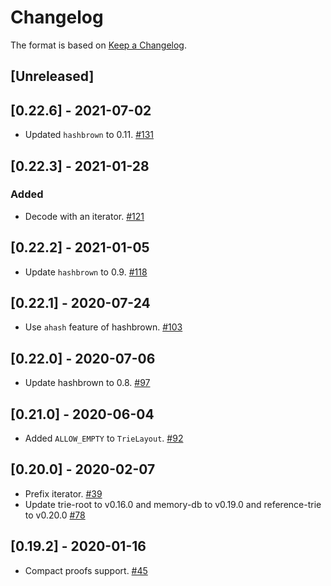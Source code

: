 # Changelog

The format is based on [Keep a Changelog].

[Keep a Changelog]: http://keepachangelog.com/en/1.0.0/

## [Unreleased]

## [0.22.6] - 2021-07-02
- Updated `hashbrown` to 0.11. [#131](https://github.com/paritytech/trie/pull/131)

## [0.22.3] - 2021-01-28
### Added
- Decode with an iterator. [#121](https://github.com/paritytech/trie/pull/121)

## [0.22.2] - 2021-01-05
- Update `hashbrown` to 0.9. [#118](https://github.com/paritytech/trie/pull/118)

## [0.22.1] - 2020-07-24
- Use `ahash` feature of hashbrown. [#103](https://github.com/paritytech/trie/pull/103)

## [0.22.0] - 2020-07-06
- Update hashbrown to 0.8. [#97](https://github.com/paritytech/trie/pull/97)

## [0.21.0] - 2020-06-04
- Added `ALLOW_EMPTY` to `TrieLayout`. [#92](https://github.com/paritytech/trie/pull/92)

## [0.20.0] - 2020-02-07
- Prefix iterator. [#39](https://github.com/paritytech/trie/pull/39)
- Update trie-root to v0.16.0 and memory-db to v0.19.0 and reference-trie to v0.20.0 [#78](https://github.com/paritytech/trie/pull/78)

## [0.19.2] - 2020-01-16
- Compact proofs support. [#45](https://github.com/paritytech/trie/pull/45)
